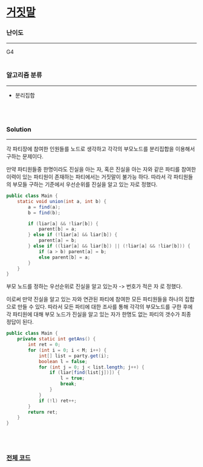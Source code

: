 # [거짓말](https://www.acmicpc.net/problem/1043)

### 난이도

***
G4
<br><br>

### 알고리즘 분류

***

* 분리집합

<br><br>

### Solution

***

각 파티장에 참여한 인원들를 노드로 생각하고 각각의 부모노드를 분리집합을 이용해서 구하는 문제이다.

만약 파티원들중 한명이라도 진실을 아는 자, 혹은 진실을 아는 자와 같은 파티를 참여한 이력이 있는 파티원이 존재하는 파티에서는 거짓말이 불가능 하다. 따라서 각 파티원들의 부모들 구하는 기준에서 우선순위를 진실을
알고 있는 자로 정했다.

```java
public class Main {
    static void union(int a, int b) {
        a = find(a);
        b = find(b);

        if (liar[a] && !liar[b]) {
            parent[b] = a;
        } else if (!liar[a] && liar[b]) {
            parent[a] = b;
        } else if ((liar[a] && liar[b]) || (!liar[a] && !liar[b])) {
            if (a > b) parent[a] = b;
            else parent[b] = a;
        }
    }
}
```

부모 노드를 정하는 우선순위로 진실을 알고 있는자 -> 번호가 적은 자 로 정했다.

이로써 만약 진실을 알고 있는 자와 연관된 파티에 참여한 모든 파티원들을 하나의 집합으로 만들 수 있다. 따라서 모든 파티에 대한 조사를 통해 각각의 부모노드를 구한 후에 각 파티원에 대해 부모 노드가 진실을 알고
있는 자가 한명도 없는 파티의 갯수가 최종 정답이 된다.

```java
public class Main {
    private static int getAns() {
        int ret = 0;
        for (int i = 0; i < M; i++) {
            int[] list = party.get(i);
            boolean l = false;
            for (int j = 0; j < list.length; j++) {
                if (liar[find(list[j])]) {
                    l = true;
                    break;
                }
            }
            if (!l) ret++;
        }
        return ret;
    }
}
```

<br><br>

### [전체 코드](https://github.com/Jungmin-Seo0527/CodingTest/blob/main/src/disjointSet/BOJ1043_거짓말.java)
